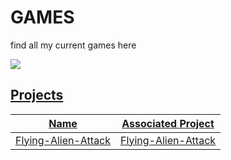 # GAMES
find all my current games here

<p  width="50%" >
   <a href="https://kelubia.itch.io/"> <img src="https://img.shields.io/badge/Play%20My%20Games-FF4655?style=for-the-badge&logo=itch.io&logoColor=white" /> 
</p>

## Projects

| Name                                         | Associated Project         |
|-----------------------------------------------|----------------------------|
|Flying-Alien-Attack|  <a href="https://github.com/kelubia/Flying-Alien-Attack"> Flying-Alien-Attack</a>|

